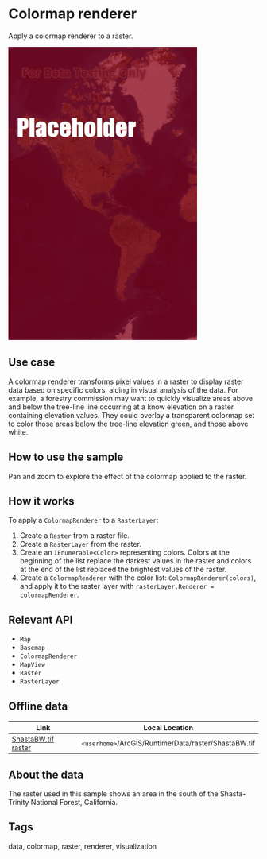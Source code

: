 # Colormap renderer

Apply a colormap renderer to a raster.

![](RasterColormapRenderer.jpg)

## Use case

A colormap renderer transforms pixel values in a raster to display raster data based on specific colors, aiding in visual analysis of the data. For example, a forestry commission may want to quickly visualize areas above and below the tree-line line occurring at a know elevation on a raster containing elevation values. They could overlay a transparent colormap set to color those areas below the tree-line elevation green, and those above white.

## How to use the sample

Pan and zoom to explore the effect of the colormap applied to the raster.

## How it works
To apply a `ColormapRenderer` to a `RasterLayer`:

1. Create a `Raster` from a raster file.
2. Create a `RasterLayer` from the raster.
3. Create an `IEnumerable<Color>` representing colors. Colors at the beginning of the list replace the darkest values in the raster and colors at the end of the list replaced the brightest values of the raster.
4. Create a `ColormapRenderer` with the color list: `ColormapRenderer(colors)`, and apply it to the raster layer with `rasterLayer.Renderer = colormapRenderer`.

## Relevant API

* `Map`
* `Basemap`
* `ColormapRenderer`
* `MapView`
* `Raster`
* `RasterLayer`

## Offline data

Link | Local Location
---------|-------|
|[ShastaBW.tif raster](https://www.arcgis.com/home/item.html?id=cc68728b5904403ba637e1f1cd2995ae)| `<userhome>`/ArcGIS/Runtime/Data/raster/ShastaBW.tif |

## About the data

The raster used in this sample shows an area in the south of the Shasta-Trinity National Forest, California.

## Tags

data, colormap, raster, renderer, visualization
